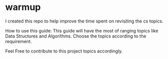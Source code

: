 # warmup
I created this repo to help improve the time spent on revisiting the cs topics.

How to use this guide:
This guide will have the most of ranging topics like Data Structures and Algorithms. Choose the topics according to the requirement.

Feel Free to contribute to this project topics accordingly.
